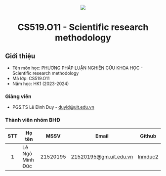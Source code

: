 <p align="center">
  <a href="https://www.uit.edu.vn/"><img src="https://www.uit.edu.vn/sites/vi/files/banner.png"></a>
<h1 align="center"><b>CS519.O11 - Scientific research methodology</b></h1>

## Giới thiệu

-   Tên môn học: PHƯƠNG PHÁP LUẬN NGHIÊN CỨU KHOA HỌC - Scientific research methodology
-   Mã lớp: CS519.O11
-   Năm học: HK1 (2023-2024)

### Giảng viên

-   PGS.TS Lê Đình Duy - duyld@uit.edu.vn

### Thành viên nhóm BHĐ

| STT | Họ tên          | MSSV     | Email                  | Github                                |
| :-: | --------------- | -------- | ---------------------- | ------------------------------------- |
|  1  | Lê Ngô Minh Đức | 21520195 | 21520195@gm.uit.edu.vn | [lnmduc2](https://github.com/lnmduc2) |
